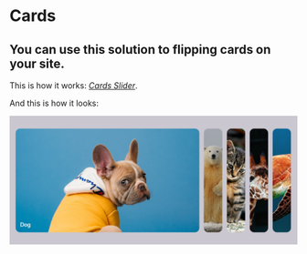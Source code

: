 # Cards

## You can use this solution to flipping cards on your site.

This is how it works: *[Cards Slider](https://markoviv.github.io/Cards/)*.

And this is how it looks:

[![Cards Slider](/cards%20slider.jpg "Cards Slider")](https://markoviv.github.io/Cards/)
